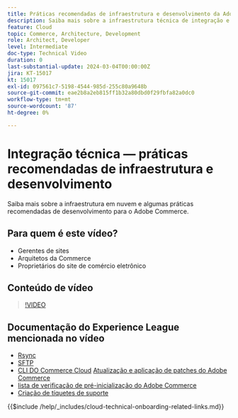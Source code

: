 ```yaml
---
title: Práticas recomendadas de infraestrutura e desenvolvimento da Adobe Commerce Cloud
description: Saiba mais sobre a infraestrutura técnica de integração e as práticas recomendadas de desenvolvimento da Adobe Commerce Cloud.
feature: Cloud
topic: Commerce, Architecture, Development
role: Architect, Developer
level: Intermediate
doc-type: Technical Video
duration: 0
last-substantial-update: 2024-03-04T00:00:00Z
jira: KT-15017
kt: 15017
exl-id: 097561c7-5198-4544-985d-255c80a9648b
source-git-commit: eae2b8a2eb815ff1b32a80dbd0f29fbfa82a0dc0
workflow-type: tm+mt
source-wordcount: '87'
ht-degree: 0%

---
```


# Integração técnica — práticas recomendadas de infraestrutura e desenvolvimento

Saiba mais sobre a infraestrutura em nuvem e algumas práticas recomendadas de desenvolvimento para o Adobe Commerce.

## Para quem é este vídeo?

- Gerentes de sites
- Arquitetos da Commerce
- Proprietários do site de comércio eletrônico

## Conteúdo de vídeo

>[!VIDEO](https://video.tv.adobe.com/v/3427679?learn=on)

## Documentação do Experience League mencionada no vídeo

- [Rsync](https://experienceleague.adobe.com/docs/commerce-cloud-service/user-guide/develop/deploy/staging-production.html#migrate-files-using-rsync)
- [SFTP](https://experienceleague.adobe.com/docs/commerce-cloud-service/user-guide/develop/secure-connections.html#sftp)
- [CLI DO Commerce Cloud](https://experienceleague.adobe.com/docs/commerce-cloud-service/user-guide/dev-tools/cloud-cli/cloud-cli-overview.html)
  [Atualização e aplicação de patches do Adobe Commerce](https://experienceleague.adobe.com/docs/commerce-cloud-service/user-guide/develop/upgrade/apply-patches.html)
- [lista de verificação de pré-inicialização do Adobe Commerce](https://experienceleague.adobe.com/docs/commerce-cloud-service/user-guide/launch/checklist.html)
- [Criação de tíquetes de suporte](https://experienceleague.adobe.com/docs/commerce-knowledge-base/kb/help-center-guide/magento-help-center-user-guide.html)

{{$include /help/_includes/cloud-technical-onboarding-related-links.md}}
